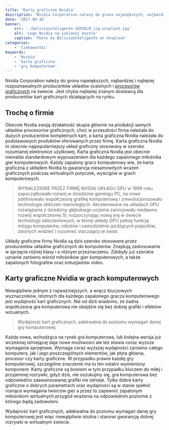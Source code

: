 ```yaml
---
title: 'Karty graficzne Nvidia'
description: 'Nvidia Corporation należy do grona największych, najbardziej i najlepiej rozpoznawalnych producentów układów scalonych i procesorów graficznych na świecie.'
date: '2017-09-16'
banner:
    src: './boliviainteligente-1GOYDLM_jcg-unsplash.jpg'
    alt: 'Logo Nvidia na szklanej kostce'
    caption: 'Photo by BoliviaInteligente on Unsplash'
categories:
    - 'Ciekawostki'
keywords:
    - 'Nvidia'
    - 'karta graficzna'
    - 'gry komputerowe'
---
```


Nvidia Corporation należy do grona największych, najbardziej i najlepiej rozpoznawalnych producentów układów scalonych i [procesorów graficznych](../procesory-intel/) na świecie. Jest chyba najlepiej znanym dostawcą dla producentów kart graficznych działających na rynku.

## Trochę o firmie

Obecnie Nvidia swoją działalność skupia głównie na produkcji samych układów procesorów graficznych, choć w przeszłości firma należała do dużych producentów kompletnych kart, a karta graficzna Nvidia należała do podstawowych produktów oferowanych przez firmę. Karta graficzna Nvidia to obecnie najpopularniejszy układ graficzny stosowany w szeroko rozumianej elektronice użytkowej. Karta graficzna Nvidia jest obecnie niemalże standardowym wyposażeniem dla każdego zapalonego miłośnika gier komputerowych. Każdy zapalony gracz komputerowy wie, że karta graficzna z układem Nvidia to gwarancja niesamowitych wrażeń graficznych podczas wirtualnych potyczek, wyścigów w grach komputerowych.

> WYNALEZIENIE PRZEZ FIRMĘ NVIDIA UKŁADU GPU w 1999 roku zapoczątkowało rozwój w dziedzinie gamingu PC, na nowo zdefiniowało współczesną grafikę komputerową i zrewolucjonizowało technologie obliczeń równoległych. Akcelerowane na układach GPU rozwiązania z dziedziny głębokiego uczenia zainicjowały niedawno rozwój współczesnej SI, rozpoczynając nową erę w świecie technologii obliczeniowych, w której układy GPU pełnią funkcję mózgu komputerów, robotów i samodzielnie jeżdżących pojazdów, zdolnych widzieć i rozumieć otaczający je świat.

Układy graficzne firmy Nvidia są dziś szeroko stosowane przez producentów układów graficznych do komputerów. Znajdują zastosowanie w sprzęcie różnej klasy i o różnym przeznaczeniu. Zdobyły już szerokie uznanie zarówno wśród miłośników gier komputerowych, a także zapalonych fotografów oraz entuzjastów video.

## Karty graficzne Nvidia w grach komputerowych

Niewątpliwie jednym z najważniejszych, a wręcz kluczowych wyznaczników, istotnych dla każdego zapalonego gracza komputerowego jest wydajność kart graficznych. Nie od dziś wiadomo, że żadna współczesna gra komputerowa nie obejdzie się bez dobrej grafiki i efektów wizualnych.

> Wydajność kart graficznych, adekwatna do poziomu wymagań danej gry komputerowej.

Każda nowa, wchodząca na rynek gra komputerowa, lub kolejna wersja już wcześniej istniejącej daje nowe możliwości ale też stawia coraz wyższe wymagania sprzętowe. Wymaga coraz wyższej wydajności zarówno całego komputera, jak i jego poszczególnych elementów, jak płyta główna, procesor czy karty graficzne. W przypadku prawie każdej gry komputerowej, szczególne znaczenie ma tu ten ostatni wymieniony komponent. Karty graficzne są bowiem w tym przypadku kluczem do miłej i przyjemnej rozrywki, gdyż dziś, nie oszukujmy się, gra komputerowa bez odpowiednio zaawansowanej grafiki nie istnieje. Tylko dobre karty graficzne o dobrych parametrach oraz wydajności są w stanie spełnić rosnące wymagania twórców gier a przez to zapewnić zapalonym miłośnikom wirtualnych przygód wrażenia na odpowiednim poziomie z którego będą zadowoleni.

Wydajność kart graficznych, adekwatna do poziomu wymagań danej gry komputerowej jest więc niewątpliwie istotna i stanowi gwarancję dobrej rozrywki w wirtualnym świecie.
